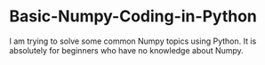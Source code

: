 # Basic-Numpy-Coding-in-Python
I am trying to solve some common Numpy topics using Python. It is absolutely for beginners who have no knowledge about Numpy.
